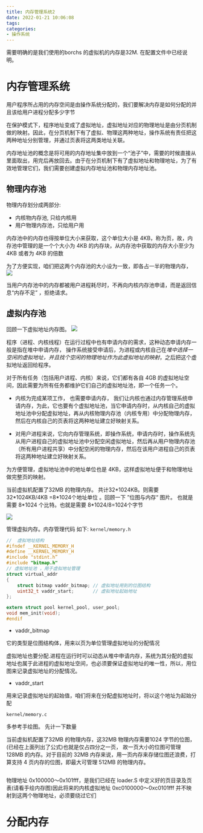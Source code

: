 ```yaml
---
title: 内存管理系统2
date: 2022-01-21 10:06:08
tags:
categories:
- 操作系统
---
```

需要明确的是我们使用的borchs 的虚拟机的内存是32M. 在配置文件中已经说明。
# 内存管理系统

用户程序所占用的内存空间是由操作系统分配的，我们要解决内存是如何分配的并且该给用户进程分配多少字节

在保护模式下，程序地址变成了虚拟地址，虚拟地址对应的物理地址是由分页机制做的映射。因此，在分页机制下有了虚拟、物理这两种地址，操作系统有责任把这两种地址分别管理，并通过页表将这两类地址关联。

内存地址池的概念是将可用的内存地址集中放到一个“池子”中，需要的时候直接从里面取出，用完后再放回去。由于在分页机制下有了虚拟地址和物理地址，为了有效地管理它们，我们需要创建虚拟内存地址池和物理内存地址池。

## 物理内存池

物理内存划分成两部分:
*  内核物内存池, 只给内核用
*  用户物理内存池，只给用户用

内存池中的内存也得按单位大小来获取，这个单位大小是 4KB，称为页，故，内存池中管理的是一个个大小为 4KB 的内存块，从内存池中获取的内存大小至少为 4KB 或者为 4KB 的倍数

为了方便实现，咱们把这两个内存池的大小设为一致，即各占一半的物理内存，
![](20220121104531.jpg)

当用户内存池中的内存都被用户进程耗尽时，不再向内核内存池申请，而是返回信息“内存不足” ，拒绝请求。

## 虚拟内存池

回顾一下虚拟地址内存图。
![](https://isam2016hexo.oss-cn-hangzhou.aliyuncs.com/img/20211021172045.jpg)

程序（进程、内核线程）在运行过程中也有申请内存的需求，这种动态申请内存一般是指在堆中申请内存， 操作系统接受申请后，为进程或内核自己在*堆中选择一空闲的虚拟地址，并且找个空闲的物理地址作为此虚拟地址的映射*，之后把这个虚拟地址返回给程序。

对于所有任务（包括用户进程、内核）来说，它们都有各自 4GB 的虚拟地址空间，因此需要为所有任务都维护它们自己的虚拟地址池，即一个任务一个。

   *  内核为完成某项工作， 也需要申请内存， 我们让内核也通过内存管理系统申请内存，为此，它也要有个虚拟地址池，当它申请内存时，从内核自己的虚拟地址池中分配虚拟地址，再从内核物理内存池（内核专用）中分配物理内存，然后在内核自己的页表将这两种地址建立好映射关系。

   * 对用户进程来说，它向内存管理系统，即操作系统，申请内存时，操作系统先从用户进程自己的虚拟地址池中分配空闲虚拟地址，然后再从用户物理内存池（所有用户进程共享）中分配空闲的物理内存，然后在该用户进程自己的页表将这两种地址建立好映射关系。

为方便管理，虚拟地址池中的地址单位也是 4KB，这样虚拟地址便于和物理地址做完整页的映射。 

当前虚拟机配置了32MB 的物理内存。 共计32\*1024KB。则需要 32\*1024KB/4KB =8*1024个地址单位 。回顾一下 ”位图与内存“ 图片。 也就是需要 8\*1024 个比特。也就是需要 8\*1024/8=1024个字节

![](20220121133530.jpg)

管理虚拟内存。内存管理代码 如下:
`kernel/memory.h`
```h
//  虚拟地址结构
#ifndef __KERNEL_MEMORY_H
#define __KERNEL_MEMORY_H
#include "stdint.h”
#include "bitmap.h"
// 虚拟地址池 ，用于虚拟地址管理
struct virtual_addr
{
    struct bitmap vaddr_bitmap; // 虚拟地址用到的位图结构
    uint32_t vaddr_start;       // 虚拟地址起始地址
};

extern struct pool kernel_pool, user_pool;
void mem_init(void);
#endif
```

* vaddr_bitmap

它的类型是位图结构体，用来以页为单位管理虚拟地址的分配情况

虚拟地址也要分配.进程在运行时可以动态从堆中申请内存，系统为其分配的虚拟地址也属于此进程的虚拟地址空间，也必须要保证虚拟地址的唯一性，所以，用位图来记录虚拟地址的分配情况。


* vaddr_start 

用来记录虚拟地址的起始值，咱们将来在分配虚拟地址时，将以这个地址为起始分配

`kernel/memory.c`
<!-- TODO: 位图 和 虚拟内存的关系 -->
多参考手绘图。 先计一下数量

当前虚拟机配置了32MB 的物理内存，这32MB 物理内存需要1024 字节的位图，(已经在上面列出了公式)也就是仅占四分之一页， 故一页大小的位图可管理 128MB 的内存。对于目前的 32MB 内存来说，用一页内存来存储位图还浪费，打算支持 4 页内存的位图，即最大可管理 512MB 的物理内存。

```

```



物理地址 0x100000～0x101fff，是我们已经在 loader.S 中定义好的页目录及页表(请看手绘内存图)因此将来的内核虚拟地址 0xc0100000～0xc0101fff 并不映射到这两个物理地址，必须要绕过它们

# 分配内存